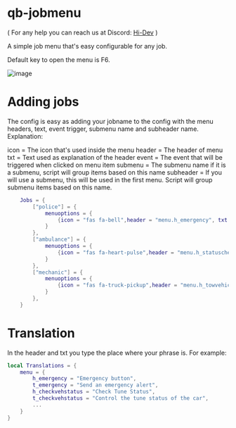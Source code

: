 # qb-jobmenu

( For any help you can reach us at Discord: [Hi-Dev](https://discord.com/invite/pSJPPctrNx) )

A simple job menu that's easy configurable for any job.

Default key to open the menu is F6.

![image](https://media.discordapp.net/attachments/982271042699546624/983878867989168128/qb-jobmenu.png)

# Adding jobs

The config is easy as adding your jobname to the config with the menu headers, text, event trigger, submenu name and subheader name.
Explanation:

icon = The icon that's used inside the menu
header = The header of menu
txt = Text used as explanation of the header
event = The event that will be triggered when clicked on menu item
submenu = The submenu name if it is a submenu, script will group items based on this name
subheader = If you will use a submenu, this will be used in the first menu. Script will group submenu items based on this name.

```lua
    Jobs = {
        ["police"] = {
            menuoptions = {
                {icon = "fas fa-bell",header = "menu.h_emergency", txt = "menu.t_emergency", event = "police:client:SendPoliceEmergencyAlert",submenu = "", subheader = ""},
            }
        },
        ["ambulance"] = {
            menuoptions = {
                {icon = "fas fa-heart-pulse",header = "menu.h_statuscheck", txt = "menu.t_statuscheck", event = "hospital:client:CheckStatus",submenu = "", subheader = ""},
            }
        },
        ["mechanic"] = {
            menuoptions = {
                {icon = "fas fa-truck-pickup",header = "menu.h_towvehicle", txt = "menu.t_towvehicle", event = "qb-tow:client:TowVehicle",submenu = "", subheader = ""},
            }
        },
    }
```

# Translation

In the header and txt you type the place where your phrase is.
For example:

```lua
local Translations = {
    menu = {
        h_emergency = "Emergency button",
        t_emergency = "Send an emergency alert",
        h_checkvehstatus = "Check Tune Status",
        t_checkvehstatus = "Control the tune status of the car",
        ...
    }
}

```
